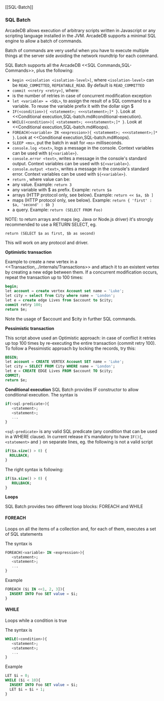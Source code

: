 [[SQL-Batch]]
### SQL Batch

ArcadeDB allows execution of arbitrary scripts written in Javascript or any scripting language installed in the JVM. ArcadeDB supports a minimal SQL engine to allow a batch of commands.

Batch of commands are very useful when you have to execute multiple things at the server side avoiding the network roundtrip for each command.

SQL Batch supports all the ArcadeDB <<SQL Commands,SQL-Commands>>, plus the following:

- ```begin <<isolation <isolation-level>]```, where `<isolation-level>` can be `READ_COMMITTED`, `REPEATABLE_READ`. By default is `READ_COMMITTED`
- ```commit <<retry <retry>]```, where:
 - <retry> is the number of retries in case of concurrent modification exception
- ```let <variable> = <SQL>```, to assign the result of a SQL command to a variable. To reuse the variable prefix it with the dollar sign $
- ```IF(<condition>){ <statememt>; <<<statement>;]* }```. Look at <<Conditional execution,SQL-batch.md#conditional-execution).
- ```WHILE(<condition>){ <statememt>; <<<statement>;]* }```. Look at <<Conditional execution,SQL-batch.md#loops).
- ```FOREACH(<variable> IN <expression>){ <statememt>; <<<statement>;]* }```. Look at <<Conditional execution,SQL-batch.md#loops).
- ```SLEEP <ms>```, put the batch in wait for `<ms>` milliseconds.
- ```console.log <text>```, logs a message in the console. Context variables can be used with `${<variable>}`.
- ```console.error <text>```, writes a message in the console's standard output. Context variables can be used with `${<variable>}`.
- ```console.output <text>```, writes a message in the console's standard error. Context variables can be used with `${<variable>}`.
- ```return``` <value>, where value can be:
 - any value. Example: ```return 3```
 - any variable with $ as prefix. Example: ```return $a```
 - arrays (HTTP protocol only, see below). Example: ```return << $a, $b ]```
 - maps (HTTP protocol only, see below). Example: ```return { 'first' : $a, 'second' : $b }```
 - a query. Example: ```return (SELECT FROM Foo)```  
 
 NOTE: to return arrays and maps (eg. Java or Node.js driver) it's strongly recommended to use a RETURN SELECT, eg.  

```
return (SELECT $a as first, $b as second)
```

This will work on any protocol and driver.


**Optimistic transaction**

Example to create a new vertex in a <<Transaction,../internals/Transactions>> and attach it to an existent vertex by creating a new edge between them. If a concurrent modification occurs, repeat the transaction up to 100 times:

```sql
begin;
let account = create vertex Account set name = 'Luke';
let city = select from City where name = 'London';
let e = create edge Lives from $account to $city;
commit retry 100;
return $e;
```

Note the usage of $account and $city in further SQL commands.

**Pessimistic transaction**

This script above used an Optimistic approach: in case of conflict it retries up top 100 times by re-executing the entire transaction (commit retry 100). To follow a Pessimistic approach by locking the records, try this:

```sql
BEGIN;
let account = CREATE VERTEX Account SET name = 'Luke';
let city = SELECT FROM City WHERE name = 'London';
let e = CREATE EDGE Lives FROM $account TO $city;
COMMIT;
return $e;
```


**Conditional execution**
SQL Batch provides IF constructor to allow conditional execution.
The syntax is

```sql
if(<sql-predicate>){
   <statement>;
   <statement>;
   ...
}
```
`<sql-predicate>` is any valid SQL predicate (any condition that can be used in a WHERE clause).
In current release it's mandatory to have `IF(){`, `<statement>` and `}` on separate lines, eg. the following is not a valid script

```sql
if($a.size() > 0) {
  ROLLBACK;
}
```
The right syntax is following:
```sql
if($a.size() > 0) { 
   ROLLBACK;
}
```

**Loops**

SQL Batch provides two different loop blocks: FOREACH and WHILE

#### FOREACH

Loops on all the items of a collection and, for each of them, executes a set of SQL statements

The syntax is

```sql
FOREACH(<variable> IN <expression>){
   <statement>;
   <statement>;
   ...
}
```
Example
```sql
FOREACH ($i IN <<1, 2, 3]){
  INSERT INTO Foo SET value = $i;
}
```


#### WHILE

Loops while a condition is true

The syntax is

```sql
WHILE(<condition>){
   <statement>;
   <statement>;
   ...
}
```

Example
```sql
LET $i = 0;
WHILE ($i < 10){
  INSERT INTO Foo SET value = $i;
  LET $i = $i + 1;
}
```



